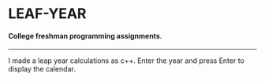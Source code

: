 LEAF-YEAR
===
#### College freshman programming assignments.
-------------
I made a leap year calculations as c++. Enter the year and press Enter to display the calendar.


